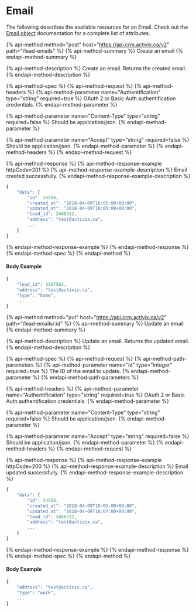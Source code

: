 # Email

The following describes the available resources for an Email. Check out the [Email object](https://docs.crm.activix.ca/objects/email) documentation for a complete list of attributes.

{% api-method method="post" host="https://api.crm.activix.ca/v2" path="/lead-emails" %}
{% api-method-summary %}
Create an email
{% endapi-method-summary %}

{% api-method-description %}
Create an email. Returns the created email.
{% endapi-method-description %}

{% api-method-spec %}
{% api-method-request %}
{% api-method-headers %}
{% api-method-parameter name="Authentification" type="string" required=true %}
OAuth 2 or Basic Auth authentification credentials.
{% endapi-method-parameter %}

{% api-method-parameter name="Content-Type" type="string" required=false %}
Should be application/json.
{% endapi-method-parameter %}

{% api-method-parameter name="Accept" type="string" required=false %}
Should be application/json.
{% endapi-method-parameter %}
{% endapi-method-headers %}
{% endapi-method-request %}

{% api-method-response %}
{% api-method-response-example httpCode=201 %}
{% api-method-response-example-description %}
Email created successfully.
{% endapi-method-response-example-description %}

```javascript
{
    "data": {
        "id": 34566,
        "created_at": "2018-04-09T18:05:00+00:00",
        "updated_at": "2018-04-09T18:05:00+00:00",
        "lead_id": 3466512,
        "address": "test@activix.ca",
        ...
    }
}
```
{% endapi-method-response-example %}
{% endapi-method-response %}
{% endapi-method-spec %}
{% endapi-method %}

#### Body Example

```javascript
{
    "lead_id": 3387562,
    "address": "test@activix.ca",
    "type": "home",
    ...
}
```

{% api-method method="put" host="https://api.crm.activix.ca/v2" path="/lead-emails/:id" %}
{% api-method-summary %}
Update an email
{% endapi-method-summary %}

{% api-method-description %}
Update an email. Returns the updated email.
{% endapi-method-description %}

{% api-method-spec %}
{% api-method-request %}
{% api-method-path-parameters %}
{% api-method-parameter name="id" type="integer" required=true %}
The ID of the email to update.
{% endapi-method-parameter %}
{% endapi-method-path-parameters %}

{% api-method-headers %}
{% api-method-parameter name="Authentification" type="string" required=true %}
OAuth 2 or Basic Auth authentification credentials.
{% endapi-method-parameter %}

{% api-method-parameter name="Content-Type" type="string" required=false %}
Should be application/json.
{% endapi-method-parameter %}

{% api-method-parameter name="Accept" type="string" required=false %}
Should be application/json.
{% endapi-method-parameter %}
{% endapi-method-headers %}
{% endapi-method-request %}

{% api-method-response %}
{% api-method-response-example httpCode=200 %}
{% api-method-response-example-description %}
Email updated successfully.
{% endapi-method-response-example-description %}

```javascript
{
    "data": {
        "id": 34566,
        "created_at": "2018-04-09T18:05:00+00:00",
        "updated_at": "2018-04-09T18:07:00+00:00",
        "lead_id": 3466512,
        "address": "test@activix.ca",
        ...
    }
}
```
{% endapi-method-response-example %}
{% endapi-method-response %}
{% endapi-method-spec %}
{% endapi-method %}

#### Body Example

```javascript
{
    "address": "test@activix.ca",
    "type": "work",
    ...
}
```

